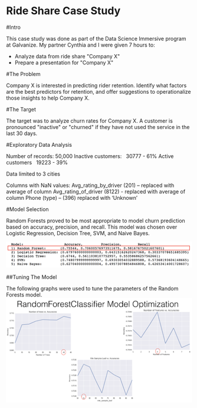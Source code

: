 # Ride Share Case Study

#Intro 

This case study was done as part of the Data Science Immersive program at Galvanize. My partner Cynthia and I were given 7 hours to:
  - Analyze data from ride share "Company X" 
  - Prepare a presentation for "Company X"

#The Problem

Company X is interested in predicting rider retention. Identify what factors are the best predictors for retention, and offer suggestions to operationalize those insights to help Company X. 

#The Target

The target was to analyze churn rates for Company X. A customer is pronounced "inactive" or "churned" if they have not used the service in the last 30 days. 

#Exploratory Data Analysis

Number of records: 50,000
Inactive customers:   30777 - 61%
Active customers   19223 - 39%

Data limited to 3 cities

Columns with NaN values:
Avg_rating_by_driver (201) – replaced with average of column
Avg_rating_of_driver (8122) - replaced with average of column
Phone (type) – (396) replaced with ‘Unknown’
 
#Model Selection

Random Forests proved to be most appropriate to model churn prediction based on accuracy, precision, and recall. This model was chosen over Logistic Regression, Decision Tree, SVM, and Naive Bayes. 
 
![Model Selection](/model_choosing.png?raw=true "Choosing a Model")

##Tuning The Model

The following graphs were used to tune the parameters of the Random Forests model.
![Model Tuning](/rf_parameters.png?raw=true "Tuning Our Model")

